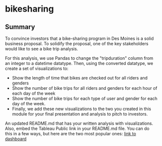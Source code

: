 # bikesharing

## Summary

To convince investors that a bike-sharing program in Des Moines is a solid business proposal. To solidify the proposal, one of the key stakeholders would like to see a bike trip analysis.

For this analysis, we use Pandas to change the "tripduration" column from an integer to a datetime datatype. Then, using the converted datatype, we create a set of visualizations to:

- Show the length of time that bikes are checked out for all riders and genders
- Show the number of bike trips for all riders and genders for each hour of each day of the week
- Show the number of bike trips for each type of user and gender for each day of the week.
- Finally, we add these new visualizations to the two you created in this module for your final presentation and analysis to pitch to investors.

An updated README.md that has your written analysis with visualizations. Also, embed the Tableau Public link in your README.md file. You can do this in a few ways, but here are the two most popular ones:
[link to dashboard](https://public.tableau.com/app/profile/lin5570/viz/NYCCitiBike_16320317202900/NYCCitiBike?publish=yes)
